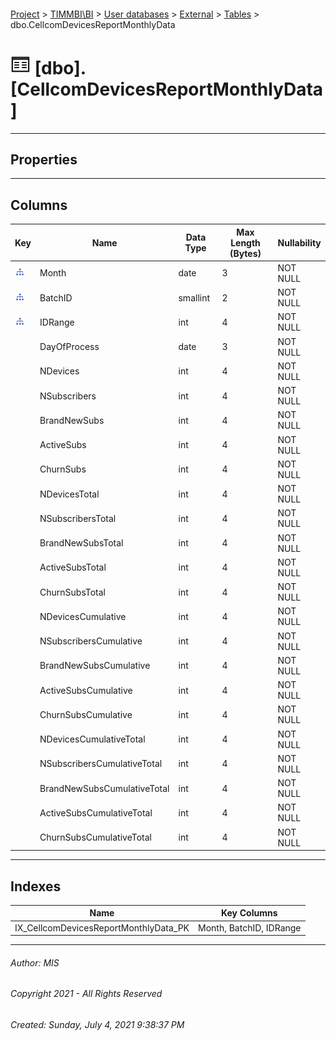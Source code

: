 #### 

[Project](../../../../index.md) > [TIMMBI\\BI](../../../index.md) > [User databases](../../index.md) > [External](../index.md) > [Tables](Tables.md) > dbo.CellcomDevicesReportMonthlyData

# ![Tables](../../../../Images/Table32.png) [dbo].[CellcomDevicesReportMonthlyData]

---

## <a name="#properties"></a>Properties



---

## <a name="#columns"></a>Columns

| Key | Name | Data Type | Max Length (Bytes) | Nullability |
|---|---|---|---|---|
| [![Indexes IX_CellcomDevicesReportMonthlyData_PK](../../../../Images/Index.png)](#indexes) | Month | date | 3 | NOT NULL |
| [![Indexes IX_CellcomDevicesReportMonthlyData_PK](../../../../Images/Index.png)](#indexes) | BatchID | smallint | 2 | NOT NULL |
| [![Indexes IX_CellcomDevicesReportMonthlyData_PK](../../../../Images/Index.png)](#indexes) | IDRange | int | 4 | NOT NULL |
|  | DayOfProcess | date | 3 | NOT NULL |
|  | NDevices | int | 4 | NOT NULL |
|  | NSubscribers | int | 4 | NOT NULL |
|  | BrandNewSubs | int | 4 | NOT NULL |
|  | ActiveSubs | int | 4 | NOT NULL |
|  | ChurnSubs | int | 4 | NOT NULL |
|  | NDevicesTotal | int | 4 | NOT NULL |
|  | NSubscribersTotal | int | 4 | NOT NULL |
|  | BrandNewSubsTotal | int | 4 | NOT NULL |
|  | ActiveSubsTotal | int | 4 | NOT NULL |
|  | ChurnSubsTotal | int | 4 | NOT NULL |
|  | NDevicesCumulative | int | 4 | NOT NULL |
|  | NSubscribersCumulative | int | 4 | NOT NULL |
|  | BrandNewSubsCumulative | int | 4 | NOT NULL |
|  | ActiveSubsCumulative | int | 4 | NOT NULL |
|  | ChurnSubsCumulative | int | 4 | NOT NULL |
|  | NDevicesCumulativeTotal | int | 4 | NOT NULL |
|  | NSubscribersCumulativeTotal | int | 4 | NOT NULL |
|  | BrandNewSubsCumulativeTotal | int | 4 | NOT NULL |
|  | ActiveSubsCumulativeTotal | int | 4 | NOT NULL |
|  | ChurnSubsCumulativeTotal | int | 4 | NOT NULL |


---

## <a name="#indexes"></a>Indexes

| Name | Key Columns |
|---|---|
| IX_CellcomDevicesReportMonthlyData_PK | Month, BatchID, IDRange |


---

###### Author:  MIS

###### Copyright 2021 - All Rights Reserved

###### Created: Sunday, July 4, 2021 9:38:37 PM

